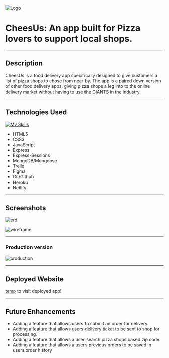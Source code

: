 ![Logo](public/cheezus-logo.png)
# CheesUs: An app built for Pizza lovers to support local shops.
***
## Description
CheesUs is a food delivery app specifically designed to give customers a list of pizza shops to chose from near by. The app is a paired down version of other food delivery apps, giving pizza shops a leg into to the online delivery market without having to use the GIANTS in the industry.
***
## Technologies Used

[![My Skills](https://skillicons.dev/icons?i=vscode,js,html,css,git,github,nodejs,express,mongodb,heroku,figma,netlify&perline=4)](https://skillicons.dev)

- HTML5
- CSS3
- JavaScript
- Express
- Express-Sessions
- MongoDB/Mongoose
- Trello
- Figma
- Git/Github
- Heroku
- Netlify
***
## Screenshots
![erd](public/erd.png)
<br>   

![wireframe](public/wireframe.png)
<br>
***
### Production version

![production](https://i.imgur.com/ckLPBCK.png)
***
## Deployed Website

[temp](https://project2forgeneralassembly.herokuapp.com/forgotten) to visit deployed app! 
***
## Future Enhancements
- Adding a feature that allows users to submit an order for delivery.
- Adding a feature that allows users delivery ticket to be sent to shop for processing.
- Adding a feature that allows a user search pizza shops based zip code.
- Adding a feature that allows a users previous orders to be saved in users order history